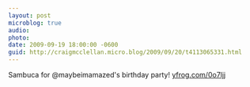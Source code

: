 ```yaml
---
layout: post
microblog: true
audio: 
photo: 
date: 2009-09-19 18:00:00 -0600
guid: http://craigmcclellan.micro.blog/2009/09/20/t4113065331.html
---
```

Sambuca for @maybeimamazed's birthday party! [yfrog.com/0o7ljj](http://yfrog.com/0o7ljj)
